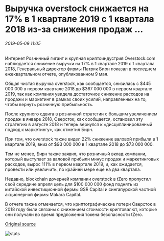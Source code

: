 # Выручка overstock снижается на 17% в 1 квартале 2019 с 1 квартала 2018 из-за снижения продаж ...

###### 2019-05-09 11:05

Интернет Розничный гигант и крупная криптоиндустрия Overstock.com наблюдается снижение выручки на 17% в 1 квартале 2019 с 1 квартала 2018, Генеральный директор фирмы Патрик Бирн показал в последнем ежеквартальном отчете, опубликованном 9 мая.

Общая чистая выручка overstock, как сообщается, снизилась с $445 000 000 в первом квартале 2018 до $367 000 000 в первом квартале 2019, так как компания увидела достаточное снижение расходов на продажи и маркетинг в рамках своих усилий, направленных на то, чтобы вернуть розничную прибыльность.

После крупного сдвига в розничной стратегии с большим увеличением продаж в январе 2018, Оверсток, как сообщается, остановил эту стратегию в августе 2018 и теперь вернулся к «дисциплинированный подход к маркетингу», как отметил Бирн.

При том, что overstock также видел 22% снижение валовой прибыли в 1 квартале 2019, вниз от $93 000 000 в 1 квартале 2018 до $73 000 000.

Тем не менее, Бирн также заявил, что розничный вклад компании, который выступает за валовой прибыли минус продаж и маркетинговых расходов, вырос 111% в первом квартале 2019, и, как ожидается, провести или увеличить, по крайней мере еще на два квартала.

Недавно, blockchain дочерней компании overstock в tZero пропустил свой середине апреля цель для $100 000 000 фонд поднять из китайской инвестиционной фирмы GSR Capital и сингапурской частной акционерной фирмы Makara Capital.

В отчете также отмечается, что криптографические потери Оверсток в 2018 году были связаны с снижением стоимости криптовалют, которые они получали во время предложения токена безопасности tZero.

[Original source](https://cointelegraph.com/news/overstocks-revenue-decreases-17-in-q1-2019-from-q1-2018-due-to-decline-in-sales)

![stats](https://c.statcounter.com/11760860/0/a89fa40b/1/ "stats")